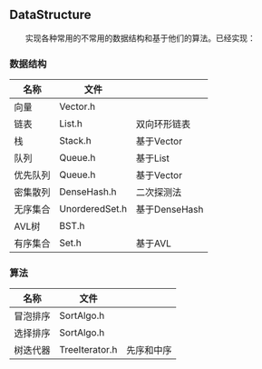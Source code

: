 ## DataStructure
&emsp;&emsp;实现各种常用的不常用的数据结构和基于他们的算法。已经实现：  
### 数据结构
|名称|文件||
|-|-|-|
|向量|Vector.h||
|链表|List.h|双向环形链表|
|栈|Stack.h|基于Vector|
|队列|Queue.h|基于List|
|优先队列|Queue.h|基于Vector|
|密集散列|DenseHash.h|二次探测法|
|无序集合|UnorderedSet.h|基于DenseHash|
|AVL树|BST.h||
|有序集合|Set.h|基于AVL|
### 算法
|名称|文件||
|-|-|-|
|冒泡排序|SortAlgo.h||
|选择排序|SortAlgo.h||
|树迭代器|TreeIterator.h|先序和中序|